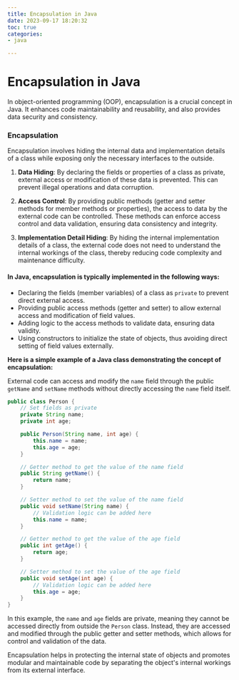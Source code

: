 ```yaml
---
title: Encapsulation in Java
date: 2023-09-17 18:20:32  
toc: true  
categories:  
- java  

---
```


# Encapsulation in Java

In object-oriented programming (OOP), encapsulation is a crucial concept in Java. It enhances code maintainability and reusability, and also provides data security and consistency.

### Encapsulation

Encapsulation involves hiding the internal data and implementation details of a class while exposing only the necessary interfaces to the outside.

1. **Data Hiding**: By declaring the fields or properties of a class as private, external access or modification of these data is prevented. This can prevent illegal operations and data corruption.

2. **Access Control**: By providing public methods (getter and setter methods for member methods or properties), the access to data by the external code can be controlled. These methods can enforce access control and data validation, ensuring data consistency and integrity.

3. **Implementation Detail Hiding**: By hiding the internal implementation details of a class, the external code does not need to understand the internal workings of the class, thereby reducing code complexity and maintenance difficulty.

#### In Java, encapsulation is typically implemented in the following ways:

- Declaring the fields (member variables) of a class as `private` to prevent direct external access.
- Providing public access methods (getter and setter) to allow external access and modification of field values.
- Adding logic to the access methods to validate data, ensuring data validity.
- Using constructors to initialize the state of objects, thus avoiding direct setting of field values externally.

**Here is a simple example of a Java class demonstrating the concept of encapsulation:**

External code can access and modify the `name` field through the public `getName` and `setName` methods without directly accessing the `name` field itself.

```java
public class Person {
    // Set fields as private
    private String name;
    private int age;

    public Person(String name, int age) {
        this.name = name;
        this.age = age;
    }

    // Getter method to get the value of the name field
    public String getName() {
        return name;
    }

    // Setter method to set the value of the name field
    public void setName(String name) {
        // Validation logic can be added here
        this.name = name;
    }

    // Getter method to get the value of the age field
    public int getAge() {
        return age;
    }

    // Setter method to set the value of the age field
    public void setAge(int age) {
        // Validation logic can be added here
        this.age = age;
    }
}
```

In this example, the `name` and `age` fields are private, meaning they cannot be accessed directly from outside the `Person` class. Instead, they are accessed and modified through the public getter and setter methods, which allows for control and validation of the data.

Encapsulation helps in protecting the internal state of objects and promotes modular and maintainable code by separating the object's internal workings from its external interface.